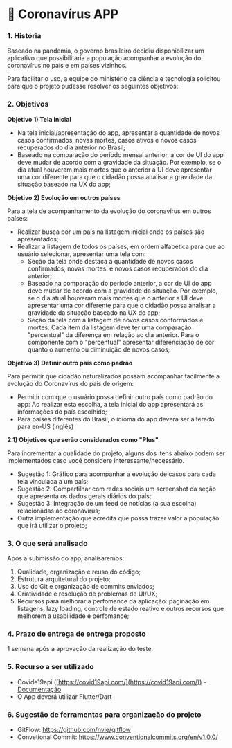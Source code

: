 # **🦠 Coronavírus APP**

### 1. História

Baseado na pandemia, o governo brasileiro decidiu disponibilizar um aplicativo que possibilitaria  a população acompanhar a evolução do coronavírus no país e em países vizinhos.

Para facilitar o uso, a equipe do ministério da ciência e tecnologia solicitou para que o projeto pudesse resolver os seguintes objetivos:

### 2. Objetivos

**Objetivo 1) Tela inicial**

- Na tela inicial/apresentação do app, apresentar a quantidade de novos casos confirmados, novas mortes, casos ativos e novos casos recuperados do dia anterior no Brasil;
- Baseado na comparação do período mensal anterior, a cor de UI do app deve mudar de acordo com a gravidade da situação. Por exemplo, se o dia atual houveram mais mortes que o anterior a UI deve apresentar uma cor diferente para que o cidadão possa analisar a gravidade da situação baseado na UX do app;

**Objetivo 2) Evolução em outros países**

Para a tela de acompanhamento da evolução do coronavírus em outros países:

- Realizar busca por um país na listagem inicial onde os países são apresentados;
- Realizar a listagem de todos os países, em ordem alfabética para que ao usuário selecionar, apresentar uma tela com:
    - Seção da tela onde destaca a quantidade de novos casos confirmados, novas mortes. e novos casos recuperados do dia anterior;
    - Baseado na comparação do período anterior, a cor de UI do app deve mudar de acordo com a gravidade da situação. Por exemplo, se o dia atual houveram mais mortes que o anterior a UI deve apresentar uma cor diferente para que o cidadão possa analisar a gravidade da situação baseado na UX do app;
    - Seção da tela com a listagem de novos casos conformados e mortes. Cada item da listagem deve ter uma comparação "percentual" da diferença em relação ao dia anterior. Para o componente com o "percentual" apresentar diferenciação de cor quanto o aumento ou diminuição de novos casos;

**Objetivo 3) Definir outro país como padrão**

Para permitir que cidadão naturalizados possam acompanhar facilmente a evolução do Coronavírus do país de origem:

- Permitir com que o usuário possa definir outro país como padrão do app: Ao realizar esta escolha, a tela inicial do app apresentará as informações do país escolhido;
- Para países diferentes do Brasil, o idioma do app deverá ser alterado para en-US (inglês)

**2.1) Objetivos que serão considerados como "Plus"**

Para incrementar a qualidade do projeto, alguns dos itens abaixo podem ser implementados caso você considere interessante/necessário.

- Sugestão 1: Gráfico para acompanhar a evolução de casos para cada tela vinculada a um país;
- Sugestão 2: Compartilhar com redes sociais um screenshot da seção que apresenta os dados gerais diários do país;
- Sugestão 3: Integração de um feed de notícias (a sua escolha) relacionadas ao coronavírus;
- Outra implementação que acredita que possa trazer valor a população que irá utilizar o projeto;

### 3. O que será analisado

Após a submissão do app, analisaremos:

1. Qualidade, organização e reuso do código;
2. Estrutura arquitetural do projeto;
3. Uso do Git e organização de commits enviados;
4. Criatividade e resolução de problemas de UI/UX;
5. Recursos para melhorar a perfomance da aplicação: paginação em listagens, lazy loading, controle de estado reativo e outros recursos que melhorem a usabilidade e perfomance;

### 4. Prazo de entrega de entrega proposto

1 semana após a aprovação da realização do teste.

### 5. Recurso a ser utilizado

- Covide19api ([https://covid19api.com/](https://covid19api.com/)) - [Documentação](https://documenter.getpostman.com/view/10808728/SzS8rjbc)
- O App deverá utilizar Flutter/Dart

### 6. Sugestão de ferramentas para organização do projeto

- GitFlow: https://github.com/nvie/gitflow
- Convetional Commit: https://www.conventionalcommits.org/en/v1.0.0/
